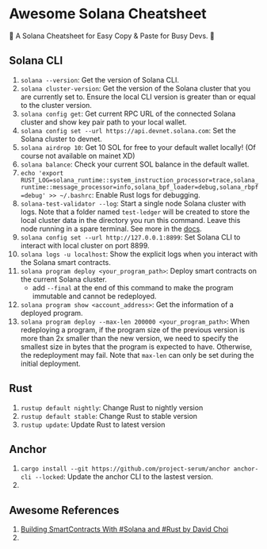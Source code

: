 # Awesome Solana Cheatsheet
🌟 A Solana Cheatsheet for Easy Copy & Paste for Busy Devs. 👻 

## Solana CLI
1. `solana --version`: Get the version of Solana CLI.
2. `solana cluster-version`: Get the version of the Solana cluster that you are currently set to. Ensure the local CLI version is greater than or equal to the cluster version.
3. `solana config get`: Get current RPC URL of the connected Solana cluster and show key pair path to your local wallet. 
4. `solana config set --url https://api.devnet.solana.com`: Set the Solana cluster to devnet.
5. `solana airdrop 10`: Get 10 SOL for free to your default wallet locally! (Of course not available on mainet XD)
6. `solana balance`: Check your current SOL balance in the default wallet.
7. `echo 'export RUST_LOG=solana_runtime::system_instruction_processor=trace,solana_runtime::message_processor=info,solana_bpf_loader=debug,solana_rbpf=debug' >> ~/.bashrc`: Enable Rust logs for debugging.
8. `solana-test-validator --log`: Start a single node Solana cluster with logs. Note that a folder named `test-ledger` will be created to store the local cluster data in the directory you run this command. Leave this node running in a spare terminal. See more in the [docs](https://docs.solana.com/developing/test-validator).
9. `solana config set --url http://127.0.0.1:8899`: Set Solana CLI to interact with local cluster on port 8899. 
10. `solana logs -u localhost`: Show the explicit logs when you interact with the Solana smart contracts.
11. `solana program deploy <your_program_path>`: Deploy smart contracts on the current Solana cluster. 
    - add `--final` at the end of this command to make the program immutable and cannot be redeployed.
12. `solana program show <account_address>`: Get the information of a deployed program.
13. `solana program deploy --max-len 200000 <your_program_path>`: When redeploying a program, if the program size of the previous version is more than 2x smaller than the new version, we need to specify the smallest size in bytes that the program is expected to have. Otherwise, the redeployment may fail. Note that `max-len` can only be set during the initial deployment.

## Rust
1. `rustup default nightly`: Change Rust to nightly version
2. `rustup default stable`: Change Rust to stable version
3. `rustup update`: Update Rust to latest version

## Anchor
1. `cargo install --git https://github.com/project-serum/anchor anchor-cli --locked`: Update the anchor CLI to the lastest version.
2. 

## Awesome References
1. [Building SmartContracts With #Solana and #Rust by David Choi](https://youtu.be/gA7hFdq2h9Q)
2. 